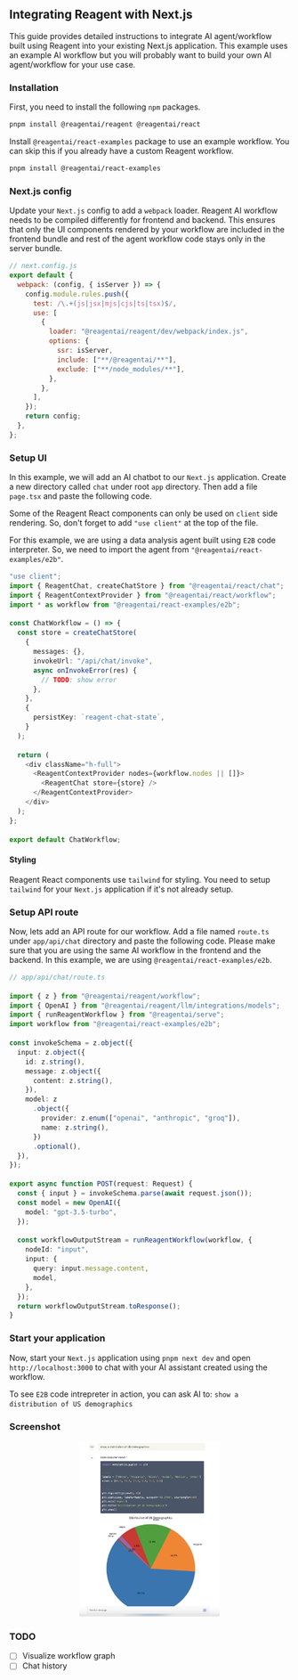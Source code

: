 ## Integrating Reagent with Next.js

This guide provides detailed instructions to integrate AI agent/workflow built using Reagent into your existing Next.js application. This example uses an example AI workflow but you will probably want to build your own AI agent/workflow for your use case.

### Installation

First, you need to install the following `npm` packages.

```bash
pnpm install @reagentai/reagent @reagentai/react
```

Install `@reagentai/react-examples` package to use an example workflow. You can skip this if you already have a custom Reagent workflow.

```bash
pnpm install @reagentai/react-examples
```

### Next.js config

Update your `Next.js` config to add a `webpack` loader. Reagent AI workflow needs to be compiled differently for frontend and backend. This ensures that only the UI components rendered by your workflow are included in the frontend bundle and rest of the agent workflow code stays only in the server bundle.

```javascript
// next.config.js
export default {
  webpack: (config, { isServer }) => {
    config.module.rules.push({
      test: /\.+(js|jsx|mjs|cjs|ts|tsx)$/,
      use: [
        {
          loader: "@reagentai/reagent/dev/webpack/index.js",
          options: {
            ssr: isServer,
            include: ["**/@reagentai/**"],
            exclude: ["**/node_modules/**"],
          },
        },
      ],
    });
    return config;
  },
};
```

### Setup UI

In this example, we will add an AI chatbot to our `Next.js` application. Create a new directory called `chat` under root `app` directory. Then add a file `page.tsx` and paste the following code.

Some of the Reagent React components can only be used on `client` side rendering. So, don't forget to add `"use client"` at the top of the file.

For this example, we are using a data analysis agent built using `E2B` code interpreter. So, we need to import the agent from `"@reagentai/react-examples/e2b"`.

```typescript
"use client";
import { ReagentChat, createChatStore } from "@reagentai/react/chat";
import { ReagentContextProvider } from "@reagentai/react/workflow";
import * as workflow from "@reagentai/react-examples/e2b";

const ChatWorkflow = () => {
  const store = createChatStore(
    {
      messages: {},
      invokeUrl: "/api/chat/invoke",
      async onInvokeError(res) {
        // TODO: show error
      },
    },
    {
      persistKey: `reagent-chat-state`,
    }
  );

  return (
    <div className="h-full">
      <ReagentContextProvider nodes={workflow.nodes || []}>
        <ReagentChat store={store} />
      </ReagentContextProvider>
    </div>
  );
};

export default ChatWorkflow;
```

#### Styling

Reagent React components use `tailwind` for styling. You need to setup `tailwind` for your `Next.js` application if it's not already setup.

### Setup API route

Now, lets add an API route for our workflow. Add a file named `route.ts` under `app/api/chat` directory and paste the following code. Please make sure that you are using the same AI workflow in the frontend and the backend. In this example, we are using `@reagentai/react-examples/e2b`.

```typescript
// app/api/chat/route.ts

import { z } from "@reagentai/reagent/workflow";
import { OpenAI } from "@reagentai/reagent/llm/integrations/models";
import { runReagentWorkflow } from "@reagentai/serve";
import workflow from "@reagentai/react-examples/e2b";

const invokeSchema = z.object({
  input: z.object({
    id: z.string(),
    message: z.object({
      content: z.string(),
    }),
    model: z
      .object({
        provider: z.enum(["openai", "anthropic", "groq"]),
        name: z.string(),
      })
      .optional(),
  }),
});

export async function POST(request: Request) {
  const { input } = invokeSchema.parse(await request.json());
  const model = new OpenAI({
    model: "gpt-3.5-turbo",
  });

  const workflowOutputStream = runReagentWorkflow(workflow, {
    nodeId: "input",
    input: {
      query: input.message.content,
      model,
    },
  });
  return workflowOutputStream.toResponse();
}
```

### Start your application

Now, start your `Next.js` application using `pnpm next dev` and open `http://localhost:3000` to chat with your AI assistant created using the workflow.

To see `E2B` code intrepreter in action, you can ask AI to: `show a distribution of US demographics`

### Screenshot

<p align="center">
  <img style="" width="50%" src="../assets/data-analysis-agent-screenshot.png" alt="Workflow screenshot" />
</p>

### TODO

- [ ] Visualize workflow graph
- [ ] Chat history
